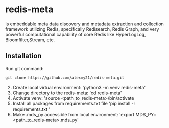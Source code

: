 # redis-meta

is embeddable meta data discovery and metadata extraction and collection framework utilizing Redis, specifically Redisearch, Redis Graph, and very powerful computational capability of core Redis like HyperLogLog, Bloomfilter,Stream, etc.

## Installation

Run git command:

`git clone https://github.com/alexmy21/redis-meta.git`

2. Create local virtual environment:
'python3 -m venv redis-meta'
3. Change directory to the redis-meta:
'cd redis-meta'
4. Activate venv:
'source <path_to_redis-meta>/bin/activate
5. Install all packages from requirements.txt file
'pip install -r requirements.txt '
6. Make .mds_py accessible from local environment:
'export MDS_PY=<path_to_redis-meta>.mds_py'
